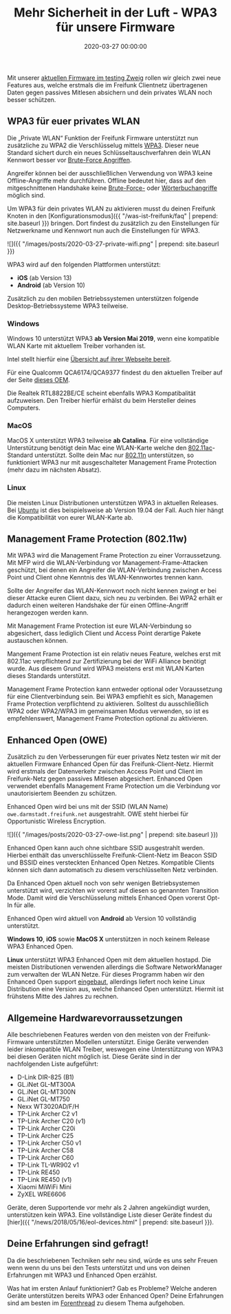 ﻿---
layout: post
title: "Mehr Sicherheit in der Luft - WPA3 für unsere Firmware"
date: 2020-03-27 00:00:00
categories: community
---

Mit unserer [aktuellen Firmware im testing Zweig](https://firmware.darmstadt.freifunk.net/) rollen wir gleich zwei neue Features aus, welche erstmals die im Freifunk Clientnetz übertragenen Daten gegen passives Mitlesen absichern und dein privates WLAN noch besser schützen.

<!--*-->

## WPA3 für euer privates WLAN

Die „Private WLAN“ Funktion der Freifunk Firmware unterstützt nun zusätzliche zu WPA2 die Verschlüsselug mittels [WPA3](https://de.wikipedia.org/wiki/Wi-Fi_Protected_Access). Dieser neue Standard sichert durch ein neues Schlüsseltauschverfahren dein WLAN Kennwort besser vor [Brute-Force Angriffen](https://de.wikipedia.org/wiki/Brute-Force-Methode).

Angreifer können bei der ausschließlichen Verwendung von WPA3 keine Offline-Angriffe mehr durchführen. Offline bedeutet hier, dass auf den mitgeschnittenen Handshake keine [Brute-Force-](https://de.wikipedia.org/wiki/Brute-Force-Methode) oder [Wörterbuchangriffe](https://de.wikipedia.org/wiki/W%C3%B6rterbuchangriff) möglich sind.

Um WPA3 für dein privates WLAN zu aktivieren musst du deinen Freifunk Knoten in den [Konfigurationsmodus]({{ "/was-ist-freifunk/faq" | prepend: site.baseurl }}) bringen. Dort findest du zusätzlich zu den Einstellungen für Netzwerkname und Kennwort nun auch die Einstellungen für WPA3.

![]({{ "/images/posts/2020-03-27-private-wifi.png" | prepend: site.baseurl }})


WPA3 wird auf den folgenden Plattformen unterstützt:

 - **iOS** (ab Version 13)
 - **Android** (ab Version 10)

Zusätzlich zu den mobilen Betriebssystemen unterstützen folgende Desktop-Betriebssysteme WPA3 teilweise.

### Windows

Windows 10 unterstützt WPA3 **ab Version Mai 2019**, wenn eine kompatible WLAN Karte mit aktuellem Treiber vorhanden ist.

Intel stellt hierfür eine [Übersicht auf ihrer Webseite bereit](https://www.intel.de/content/www/de/de/support/articles/000054783/network-and-i-o/wireless-networking.html).

Für eine Qualcomm QCA6174/QCA9377 findest du den aktuellen Treiber auf der Seite [dieses OEM](https://support.killernetworking.com/download/killer-inf-package/).

Die Realtek RTL8822BE/CE scheint ebenfalls WPA3 Kompatibalität aufzuweisen. Den Treiber hierfür erhälst du beim Hersteller deines Computers.

### MacOS

MacOS X unterstützt WPA3 teilweise **ab Catalina**. Für eine vollständige Unterstützung benötigt dein Mac eine WLAN-Karte welche den [802.11ac](https://de.wikipedia.org/wiki/IEEE_802.11ac)-Standard unterstützt. Sollte dein Mac nur [802.11n](https://de.wikipedia.org/wiki/IEEE_802.11n) unterstützen, so funktioniert WPA3 nur mit ausgeschalteter Management Frame Protection (mehr dazu im nächsten Absatz).

### Linux

Die meisten Linux Distributionen unterstützen WPA3 in aktuellen Releases. Bei [Ubuntu](https://ubuntu.com/download) ist dies beispielsweise ab Version 19.04 der Fall. Auch hier hängt die Kompatibilität von eurer WLAN-Karte ab.

## Management Frame Protection (802.11w)

Mit WPA3 wird die Management Frame Protection zu einer Vorraussetzung. Mit MFP wird die WLAN-Verbindung vor Management-Frame-Attacken geschützt, bei denen ein Angreifer die WLAN-Verbindung zwischen Access Point und Client ohne Kenntnis des WLAN-Kennwortes trennen kann.

Sollte der Angreifer das WLAN-Kennwort noch nicht kennen zwingt er bei dieser Attacke euren Client dazu, sich neu zu verbinden. Bei WPA2 erhält er dadurch einen weiteren Handshake der für einen Offline-Angriff herangezogen werden kann.

Mit Management Frame Protection ist eure WLAN-Verbindung so abgesichert, dass lediglich Client und Access Point derartige Pakete austauschen können.

Mangement Frame Protection ist ein relativ neues Feature, welches erst mit 802.11ac verpflichtend zur Zertifizierung bei der WiFi Alliance benötigt wurde. Aus diesem Grund wird WPA3 meistens erst mit WLAN Karten dieses Standards unterstützt.

Management Frame Protection kann entweder optional oder Voraussetzung für eine Clientverbindung sein. Bei WPA3 empfiehlt es sich, Managemen Frame Protection verpflichtend zu aktivieren. Solltest du ausschließlich WPA2 oder WPA2/WPA3 im gemeinsamen Modus verwenden, so ist es empfehlenswert, Management Frame Protection optional zu aktivieren.

## Enhanced Open (OWE)

Zusätzlich zu den Verbesserungen für euer privates Netz testen wir mit der aktuellen Firmware Enhanced Open für das Freifunk-Client-Netz. Hiermit wird erstmals der Datenverkehr zwischen Access Point und Client im Freifunk-Netz gegen passives Mitlesen abgesichert. Enhanced Open verwendet ebenfalls Management Frame Protection um die Verbindung vor unautorisiertem Beenden zu schützen.

Enhanced Open wird bei uns mit der SSID (WLAN Name) `owe.darmstadt.freifunk.net` ausgestrahlt. OWE steht hierbei für Opportunistic Wireless Encryption.

![]({{ "/images/posts/2020-03-27-owe-list.png" | prepend: site.baseurl }})

Enhanced Open kann auch ohne sichtbare SSID ausgestrahlt werden. Hierbei enthält das unverschlüsselte Freifunk-Client-Netz im Beacon SSID und BSSID eines versteckten Enhanced Open Netzes. Kompatible Clients können sich dann automatisch zu diesem verschlüsselten Netz verbinden.

Da Enhanced Open aktuell noch von sehr wenigen Betriebsystemen unterstützt wird, verzichten wir vorerst auf diesen so genannten Transition Mode. Damit wird die Verschlüsselung mittels Enhanced Open vorerst Opt-In für alle.

Enhanced Open wird aktuell von **Android** ab Version 10 vollständig unterstützt.

**Windows 10**, **iOS** sowie **MacOS X** unterstützen in noch keinem Release WPA3 Enhanced Open.

**Linux** unterstützt WPA3 Enhanced Open mit dem aktuellen hostapd. Die meisten Distributionen verwenden allerdings die Software NetworkManager zum verwalten der WLAN Netze. Für dieses Programm haben wir den Enhanced Open support [eingebaut](https://gitlab.freedesktop.org/NetworkManager/NetworkManager/-/merge_requests/345), allerdings liefert noch keine Linux Distribution eine Version aus, welche Enhanced Open unterstützt. Hiermit ist frühstens Mitte des Jahres zu rechnen.

## Allgemeine Hardwarevorraussetzungen

Alle beschriebenen Features werden von den meisten von der Freifunk-Firmware unterstützten Modellen unterstützt. Einige Geräte verwenden leider inkompatible WLAN Treiber, weswegen eine Unterstützung von WPA3 bei diesen Geräten nicht möglich ist. Diese Geräte sind in der nachfolgenden Liste aufgeführt:

 - D-Link DIR-825 (B1)
 - GL.iNet GL-MT300A
 - GL.iNet GL-MT300N
 - GL.iNet GL-MT750
 - Nexx WT3020AD/F/H
 - TP-Link Archer C2 v1
 - TP-Link Archer C20 (v1)
 - TP-Link Archer C20i
 - TP-Link Archer C25
 - TP-Link Archer C50 v1
 - TP-Link Archer C58
 - TP-Link Archer C60
 - TP-Link TL-WR902 v1
 - TP-Link RE450
 - TP-Link RE450 (v1)
 - Xiaomi MiWiFi Mini
 - ZyXEL WRE6606

Geräte, deren Supportende vor mehr als 2 Jahren angekündigt wurden, unterstützen kein WPA3. Eine vollständige Liste dieser Geräte findest du [hier]({{ "/news/2018/05/16/eol-devices.html" | prepend: site.baseurl }}).

## Deine Erfahrungen sind gefragt!

Da die beschriebenen Techniken sehr neu sind, würde es uns sehr Freuen wenn wenn du uns bei den Tests unterstützt und uns von deinen Erfahrungen mit WPA3 und Enhanced Open erzählst.

Was hat im ersten Anlauf funktioniert? Gab es Probleme? Welche anderen Geräte unterstützen bereits WPA3 oder Enhanced Open? Deine Erfahrungen sind am besten im [Forenthread](https://forum.darmstadt.freifunk.net/t/wpa3-enhanced-open-kompatibalitaet-und-erfahrungen/846) zu diesem Thema aufgehoben.

